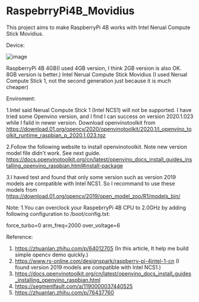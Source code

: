 # RaspebrryPi4B_Movidius

This project aims to make RaspberryPi 4B works with Intel Nerual Compute Stick Movidius.

Device:

![image](https://github.com/superyxm/RaspebrryPi4B_Movidius/blob/main/mydevice.jpg)

RaspberryPi 4B 4GB(I used 4GB version, I think 2GB version is also OK. 8GB version is better.)
Intel Nerual Compute Stick Movidius (I used Nerual Compute Stick 1, not the second generation just because it is much cheaper)

Enviroment:

1.Intel said Nerual Compute Stick 1 (Intel NCS1) will not be supported. I have tried some Openvino version, and I find I can success on version 2020.1.023 while I faild in newer version. Download openvinotoolkit from
  https://download.01.org/opencv/2020/openvinotoolkit/2020.1/l_openvino_toolkit_runtime_raspbian_p_2020.1.023.tgz

2.Follow the following website to install openvinotoolkit. Note new version model file didn't work. See next guide.
  https://docs.openvinotoolkit.org/cn/latest/openvino_docs_install_guides_installing_openvino_raspbian.html#install-package
  
3.I haved test and found that only some version such as version 2019 models are compatible with Intel NCS1. So I recommand to use these models from
  https://download.01.org/opencv/2019/open_model_zoo/R1/models_bin/
  
Note:
1.You can overclock your RaspebrryPi 4B CPU to 2.0GHz by adding following configuration to  /boot/config.txt:

  force_turbo=0
  arm_freq=2000
  over_voltage=6
  
  
Reference:
1. https://zhuanlan.zhihu.com/p/64012705 (In this article, It help me build simple opencv demo quickly.)
2. https://www.rs-online.com/designspark/raspberry-pi-4intel-1-cn (I found version 2019 models are compatible with Intel NCS1.)
3. https://docs.openvinotoolkit.org/cn/latest/openvino_docs_install_guides_installing_openvino_raspbian.html
4. https://segmentfault.com/a/1190000037440525
5. https://zhuanlan.zhihu.com/p/76437760
